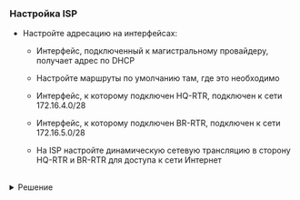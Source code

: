 ### Настройка ISP

- Настройте адресацию на интерфейсах:

  - Интерфейс, подключенный к магистральному провайдеру, получает адрес по DHCP

  - Настройте маршруты по умолчанию там, где это необходимо

  - Интерфейс, к которому подключен HQ-RTR, подключен к сети 172.16.4.0/28

  - Интерфейс, к которому подключен BR-RTR, подключен к сети 172.16.5.0/28

  - На ISP настройте динамическую сетевую трансляцию в сторону HQ-RTR и BR-RTR для доступа к сети Интернет

<br/>

<details>
<summary>Решение</summary>
<br/>

#### Настройка интерфейса, который получает IP-адрес по DHCP
Перед тем как начинать, провверяете есть ли у вас ip:
```yml
ip -c a
```
Если ip присутствует, то прописываем следующие команды. Если нет то пропускаем и возвращаемся сюда после появления ip:
```yml
apt-get update
```

```yml
apt-get install nano
```
Файл **`options`** (в директории интерфейса) приводим к следующему виду. ЕСЛИ IP ЕСТЬ, ТО СРАЗУ ПЕРЕХОДИМ НА ПУНКТ "Включение маршрутизации":
```yml
vi /etc/net/ifaces/ens18/options
```
```yml
BOOTPROTO=dhcp
TYPE=eth
DISABLED=no
CONFIG_IPV4=yes
```
> **`BOOTPROTO=dhcp`** - заменили статический способ настройки адреса на динамическое получение
перезагружаем сеть
```yml
systemctl restart network
```
проверяем выдался ли ip
```yml
ip -c a
```
<br/>

#### Настройка маршрута по умолчанию

Прописываем шлюз по умолчанию:
```yml
nano /etc/net/ifaces/ens18/ipv4route
```
```yml
default via *адрес шлюза*
```

<br/>

#### Настройка интерфейсов, смотрящих в сторону HQ-RTR и BR-RTR происходит аналогично настройке в [Задании 1](https://github.com/damh66/demo2025/tree/main/module1#%D0%B7%D0%B0%D0%B4%D0%B0%D0%BD%D0%B8%D0%B5-1)

<br/>

#### Включение маршрутизации

В файле **`/etc/net/sysctl.conf`** изменяем строку:
```yml
nano /etc/net/sysctl.conf
```
```yml
net.ipv4.ip_forward = 1
```

<br/>

Изменения в файле **`sysctl.conf`** применяем следующей командой:
```yml
sysctl -p /etc/sysctl.conf
```

Приводим файлы **`options`**, **`ipv4address`**, в директории **`/etc/net/ifaces/ens19/`** к следующему виду:
```yml
mkdir /etc/net/ifaces/ens19
```
```yml
mkdir /etc/net/ifaces/ens20
```
```yml
mcedit /etc/net/ifaces/ens19/options
```
```yml
BOOTPROTO=static
TYPE=eth
CONFIG_WIRELESS=no
SYSTEMD_BOOTPROTO=static
CONFIG_IPV4=yes
DISABLED=no
NM_CONTROLLED=no
SYSTEMD_CONTROLLED=no
```
> **`options`**

```yml
mcedit /etc/net/ifaces/ens19/ipv4address
```
```yml
172.16.4.1/28
```
> **`ipv4address`**

```yml
mcedit /etc/net/ifaces/ens20/options
```
```yml
BOOTPROTO=static
TYPE=eth
CONFIG_WIRELESS=no
SYSTEMD_BOOTPROTO=static
CONFIG_IPV4=yes
DISABLED=no
NM_CONTROLLED=no
SYSTEMD_CONTROLLED=no
```
> **`options`**

```yml
mcedit /etc/net/ifaces/ens20/ipv4address
```
```yml
172.16.5.1/28
```
> **`ipv4address`**

</details>

<br/>
